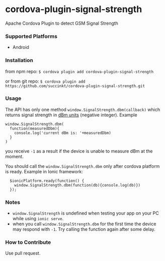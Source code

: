 # cordova-plugin-signal-strength

Apache Cordova Plugin to detect GSM Signal Strength

### Supported Platforms

* Android

### Installation

from npm repo:
`$ cordova plugin add cordova-plugin-signal-strength`

or from git repo:
`$ cordova plugin add https://github.com/succinkt/cordova-plugin-signal-strength.git`

### Usage

The API has only one method `window.SignalStrength.dbm(callback)` which returns signal strength in [dBm units](http://powerfulsignal.com/cell-signal-strength.aspx) (negative integer).
Example
```
window.SignalStrength.dbm(
  function(measuredDbm){
    console.log('current dBm is: '+measuredDbm)
  }
)
```

you receive `-1` as a result if the device is unable to measure dBm at the moment.

You should call the `window.SignalStrength.dbm` only after cordova platform is ready. 
Example in Ionic framework:

```
  $ionicPlatform.ready(function() {
    window.SignalStrength.dbm(function(db){console.log(db)})
  });
```

### Notes

* `window.SignalStrength` is undefined when testing your app on your PC while using `ionic serve`.
* when you call `window.SignalStrength.dbm` for the first time the device may respond with `-1`. Try calling the function again after some delay.

### How to Contribute

Use pull request.
